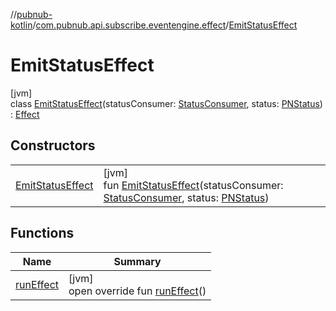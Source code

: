 //[pubnub-kotlin](../../../index.md)/[com.pubnub.api.subscribe.eventengine.effect](../index.md)/[EmitStatusEffect](index.md)

# EmitStatusEffect

[jvm]\
class [EmitStatusEffect](index.md)(statusConsumer: [StatusConsumer](../-status-consumer/index.md), status: [PNStatus](../../com.pubnub.api.models.consumer/-p-n-status/index.md)) : [Effect](../../com.pubnub.api.eventengine/-effect/index.md)

## Constructors

| | |
|---|---|
| [EmitStatusEffect](-emit-status-effect.md) | [jvm]<br>fun [EmitStatusEffect](-emit-status-effect.md)(statusConsumer: [StatusConsumer](../-status-consumer/index.md), status: [PNStatus](../../com.pubnub.api.models.consumer/-p-n-status/index.md)) |

## Functions

| Name | Summary |
|---|---|
| [runEffect](run-effect.md) | [jvm]<br>open override fun [runEffect](run-effect.md)() |
